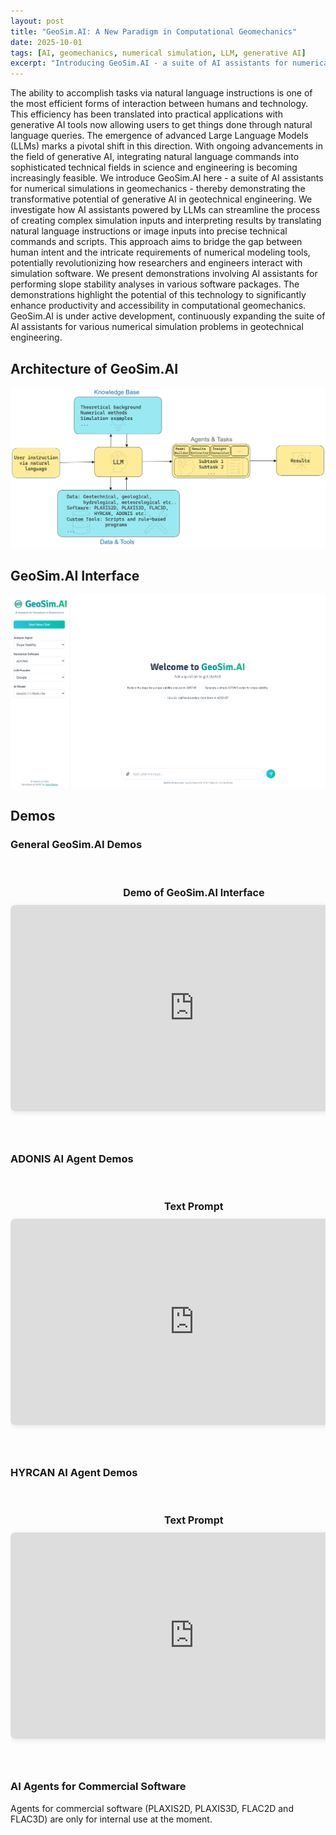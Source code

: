 ```yaml
---
layout: post
title: "GeoSim.AI: A New Paradigm in Computational Geomechanics"
date: 2025-10-01
tags: [AI, geomechanics, numerical simulation, LLM, generative AI]
excerpt: "Introducing GeoSim.AI - a suite of AI assistants for numerical simulations in geomechanics that demonstrates the transformative potential of generative AI in geotechnical engineering."
---
```


The ability to accomplish tasks via natural language instructions is one of the most efficient forms of interaction between humans and technology. This efficiency has been translated into practical applications with generative AI tools now allowing users to get things done through natural language queries. The emergence of advanced Large Language Models (LLMs) marks a pivotal shift in this direction. With ongoing advancements in the field of generative AI, integrating natural language commands into sophisticated technical fields in science and engineering is becoming increasingly feasible. We introduce GeoSim.AI here - a suite of AI assistants for numerical simulations in geomechanics - thereby demonstrating the transformative potential of generative AI in geotechnical engineering. We investigate how AI assistants powered by LLMs can streamline the process of creating complex simulation inputs and interpreting results by translating natural language instructions or image inputs into precise technical commands and scripts. This approach aims to bridge the gap between human intent and the intricate requirements of numerical modeling tools, potentially revolutionizing how researchers and engineers interact with simulation software. We present demonstrations involving AI assistants for performing slope stability analyses in various software packages. The demonstrations highlight the potential of this technology to significantly enhance productivity and accessibility in computational geomechanics. GeoSim.AI is under active development, continuously expanding the suite of AI assistants for various numerical simulation problems in geotechnical engineering.

## Architecture of GeoSim.AI

![GeoSimAI Architecture](/assets/figs/geosimai-architecture-v3.png)

## GeoSim.AI Interface

![GeoSimAI Interface](/assets/figs/geosimai_chat_interface_011025.png)

## Demos

### General GeoSim.AI Demos

<div class="video-gallery">
  <div class="video-scroll-container">
    <div class="video-item">
      <h3>Demo of GeoSim.AI Interface</h3>
      <iframe 
        src="https://www.youtube-nocookie.com/embed/_LprVXHBT-I?controls=1&modestbranding=1&rel=0&showinfo=0&enablejsapi=1&playlist=_LprVXHBT-I&iv_load_policy=3"
        frameborder="0" 
        allow="accelerometer; autoplay; clipboard-write; encrypted-media; gyroscope; picture-in-picture" 
        allowfullscreen>
      </iframe>
    </div>
  </div>
</div>

### ADONIS AI Agent Demos

<div class="video-gallery">
  <div class="video-scroll-container">
    <div class="video-item">
      <h3>Text Prompt</h3>
      <iframe 
        src="https://www.youtube-nocookie.com/embed/Te3kfmKfaSA?controls=1&modestbranding=1&rel=0&showinfo=0&enablejsapi=1&playlist=Te3kfmKfaSA&iv_load_policy=3"
        frameborder="0" 
        allow="accelerometer; autoplay; clipboard-write; encrypted-media; gyroscope; picture-in-picture" 
        allowfullscreen>
      </iframe>
    </div>
    <div class="video-item">
      <h3>Image + Text Prompt</h3>
      <iframe 
        src="https://www.youtube-nocookie.com/embed/Uu2_jwBv4iw?controls=1&modestbranding=1&rel=0&showinfo=0&enablejsapi=1&playlist=Uu2_jwBv4iw&iv_load_policy=3"
        frameborder="0" 
        allow="accelerometer; autoplay; clipboard-write; encrypted-media; gyroscope; picture-in-picture" 
        allowfullscreen>
      </iframe>
    </div>
  </div>
</div>

### HYRCAN AI Agent Demos

<div class="video-gallery">
  <div class="video-scroll-container">
    <div class="video-item">
      <h3>Text Prompt</h3>
      <iframe 
        src="https://www.youtube-nocookie.com/embed/NVIivwbvIMg?controls=1&modestbranding=1&rel=0&showinfo=0&enablejsapi=1&playlist=NVIivwbvIMg&iv_load_policy=3"
        frameborder="0" 
        allow="accelerometer; autoplay; clipboard-write; encrypted-media; gyroscope; picture-in-picture" 
        allowfullscreen>
      </iframe>
    </div>
    <div class="video-item">
      <h3>Image + Text Prompt</h3>
      <iframe 
        src="https://www.youtube-nocookie.com/embed/GPeWuJPa5Eg?controls=1&modestbranding=1&rel=0&showinfo=0&enablejsapi=1&playlist=GPeWuJPa5Eg&iv_load_policy=3"
        frameborder="0" 
        allow="accelerometer; autoplay; clipboard-write; encrypted-media; gyroscope; picture-in-picture" 
        allowfullscreen>
      </iframe>
    </div>
  </div>
</div>

### AI Agents for Commercial Software

Agents for commercial software (PLAXIS2D, PLAXIS3D, FLAC2D and FLAC3D) are only for internal use at the moment.

<style>
.video-gallery {
  width: 100%;
  margin: 0 auto;
  padding: 20px 0;
}

.video-scroll-container {
  display: grid;
  grid-auto-flow: column;
  grid-auto-columns: min-content;
  gap: 40px;
  padding: 20px 0;
  overflow-x: auto;
  scrollbar-width: thin;
  /* Remove scroll-snap to allow smooth scrolling */
}

.video-scroll-container::-webkit-scrollbar {
  height: 8px;
}

.video-scroll-container::-webkit-scrollbar-track {
  background: #f1f1f1;
  border-radius: 4px;
}

.video-scroll-container::-webkit-scrollbar-thumb {
  background: #888;
  border-radius: 4px;
}

.video-scroll-container::-webkit-scrollbar-thumb:hover {
  background: #555;
}

.video-item {
  width: calc((100vw - 120px) / 2);  /* Display 2 videos per row with gap */
  max-width: 853px;  /* Max width for YouTube's large size */
}

.video-item h3 {
  margin: 0 0 10px 0;
  font-size: 16px;
  text-align: center;
}

.video-item iframe {
  width: 100%;
  height: calc(((100vw - 120px) / 2) * 0.5625);  /* Maintain 16:9 aspect ratio */
  max-width: 853px;
  max-height: 480px;
  border: none;
  border-radius: 8px;
  box-shadow: 0 2px 8px rgba(0,0,0,0.1);
}

/* Responsive behavior */
@media (max-width: 1600px) {
  .video-item {
    width: calc((100vw - 80px) / 1.5);  /* Slightly larger for medium screens */
  }
  
  .video-item iframe {
    height: calc(((100vw - 80px) / 1.5) * 0.5625);
  }
}

@media (max-width: 900px) {
  .video-item {
    width: calc(100vw - 40px);  /* Full width for small screens */
  }
  
  .video-item iframe {
    height: calc((100vw - 40px) * 0.5625);
  }
}
</style>
